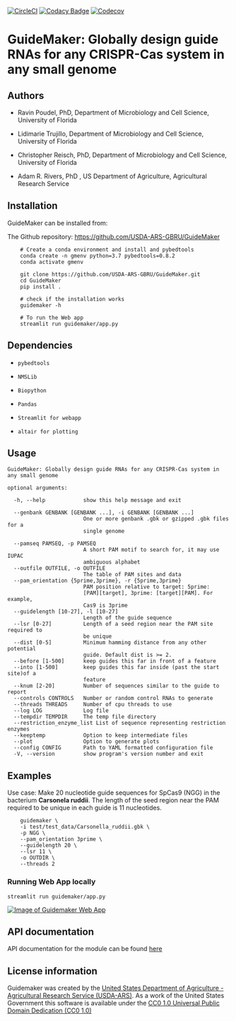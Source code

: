 [![CircleCI](https://img.shields.io/circleci/build/github/USDA-ARS-GBRU/GuideMaker?logo=CircleCi&token=802d114b3ec676d153b4b9fa6a781f9345756fc9)](https://app.circleci.com/pipelines/github/USDA-ARS-GBRU/GuideMaker)
[![Codacy Badge](https://app.codacy.com/project/badge/Grade/0f49664d414e44159c1f195474027eae)](https://www.codacy.com/gh/USDA-ARS-GBRU/GuideMaker/dashboard?utm_source=github.com&amp;utm_medium=referral&amp;utm_content=USDA-ARS-GBRU/GuideMaker&amp;utm_campaign=Badge_Grade)
[![Codecov](https://img.shields.io/codecov/c/github/USDA-ARS-GBRU/GuideMaker?logo=codecov)](https://app.codecov.io/gh/USDA-ARS-GBRU/GuideMaker)

# GuideMaker: Globally design guide RNAs for any CRISPR-Cas system in any small genome

## Authors

*  Ravin Poudel, PhD, Department of Microbiology and Cell Science, University of Florida

*  Lidimarie Trujillo, Department of Microbiology and Cell Science, University of Florida

*  Christopher Reisch, PhD, Department of Microbiology and Cell Science, University of Florida

*  Adam R. Rivers, PhD , US Department of Agriculture, Agricultural Research Service

## Installation

GuideMaker can be installed from:

The Github repository: https://github.com/USDA-ARS-GBRU/GuideMaker

```{bash}
    # Create a conda environment and install and pybedtools
    conda create -n gmenv python=3.7 pybedtools=0.8.2
    conda activate gmenv

    git clone https://github.com/USDA-ARS-GBRU/GuideMaker.git
    cd GuideMaker
    pip install .

    # check if the installation works
    guidemaker -h

    # To run the Web app
    streamlit run guidemaker/app.py
```

## Dependencies

*  ``pybedtools``

*  ``NMSLib``

*  ``Biopython``

*  ``Pandas``

*  ``Streamlit for webapp``

*  ``altair for plotting``


## Usage

```{bash}
GuideMaker: Globally design guide RNAs for any CRISPR-Cas system in any small genome

optional arguments:

  -h, --help            show this help message and exit

  --genbank GENBANK [GENBANK ...], -i GENBANK [GENBANK ...]
                        One or more genbank .gbk or gzipped .gbk files for a
                        single genome

  --pamseq PAMSEQ, -p PAMSEQ
                        A short PAM motif to search for, it may use IUPAC
                        ambiguous alphabet
  --outfile OUTFILE, -o OUTFILE
                        The table of PAM sites and data
  --pam_orientation {5prime,3prime}, -r {5prime,3prime}
                        PAM position relative to target: 5prime:
                        [PAM][target], 3prime: [target][PAM]. For example,
                        Cas9 is 3prime
  --guidelength [10-27], -l [10-27]
                        Length of the guide sequence
  --lsr [0-27]          Length of a seed region near the PAM site required to
                        be unique
  --dist [0-5]          Minimum hamming distance from any other potential
                        guide. Default dist is >= 2.
  --before [1-500]      keep guides this far in front of a feature
  --into [1-500]        keep guides this far inside (past the start site)of a
                        feature
  --knum [2-20]         Number of sequences similar to the guide to report
  --controls CONTROLS   Number or random control RNAs to generate
  --threads THREADS     Number of cpu threads to use
  --log LOG             Log file
  --tempdir TEMPDIR     The temp file directory
  --restriction_enzyme_list List of sequence representing restriction enzymes
  --keeptemp            Option to keep intermediate files
  --plot                Option to generate plots
  --config CONFIG       Path to YAML formatted configuration file
  -V, --version         show program's version number and exit
```

## Examples

Use case: Make 20 nucleotide guide sequences for SpCas9 (NGG) in the bacterium
__Carsonela ruddii__. The length of the seed region near the PAM required to be
unique in each guide is 11 nucleotides.

```{bash}
    guidemaker \
    -i test/test_data/Carsonella_ruddii.gbk \
    -p NGG \
    --pam_orientation 3prime \
    --guidelength 20 \
    --lsr 11 \
    -o OUTDIR \
    --threads 2

```

### Running Web App locally

```{bash}
streamlit run guidemaker/app.py
```

[![Image of Guidemaker Web App](https://raw.githubusercontent.com/USDA-ARS-GBRU/GuideMaker/main/guidemaker/data/GuideMakerApp.png)](https://guidemaker.org)

## API documentation

API documentation for the module can be found [here](https://guidemaker.org/html/guidemaker/index.html)

## License information

Guidemaker was created by the [United States Department of Agriculture - Agricultural Research Service 
(USDA-ARS)](https://www.ars.usda.gov/). As a work of the United States Government this software is available under 
the [CC0 1.0 Universal Public Domain Dedication (CC0 1.0)](https://creativecommons.org/publicdomain/zero/1.0)
